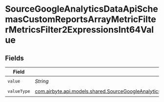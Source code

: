 # SourceGoogleAnalyticsDataApiSchemasCustomReportsArrayMetricFilterMetricsFilter2ExpressionsInt64Value


## Fields

| Field                                                                                                                                                                                                                                                                       | Type                                                                                                                                                                                                                                                                        | Required                                                                                                                                                                                                                                                                    | Description                                                                                                                                                                                                                                                                 |
| --------------------------------------------------------------------------------------------------------------------------------------------------------------------------------------------------------------------------------------------------------------------------- | --------------------------------------------------------------------------------------------------------------------------------------------------------------------------------------------------------------------------------------------------------------------------- | --------------------------------------------------------------------------------------------------------------------------------------------------------------------------------------------------------------------------------------------------------------------------- | --------------------------------------------------------------------------------------------------------------------------------------------------------------------------------------------------------------------------------------------------------------------------- |
| `value`                                                                                                                                                                                                                                                                     | *String*                                                                                                                                                                                                                                                                    | :heavy_check_mark:                                                                                                                                                                                                                                                          | N/A                                                                                                                                                                                                                                                                         |
| `valueType`                                                                                                                                                                                                                                                                 | [com.airbyte.api.models.shared.SourceGoogleAnalyticsDataApiSchemasCustomReportsArrayMetricFilterMetricsFilter2ExpressionsFilterValueType](../../models/shared/SourceGoogleAnalyticsDataApiSchemasCustomReportsArrayMetricFilterMetricsFilter2ExpressionsFilterValueType.md) | :heavy_check_mark:                                                                                                                                                                                                                                                          | N/A                                                                                                                                                                                                                                                                         |